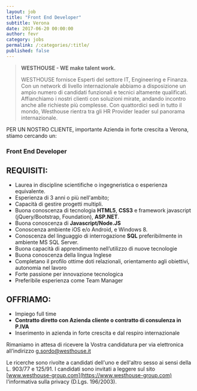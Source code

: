 ```yaml
---
layout: job
title: "Front End Developer"
subtitle: Verona
date: 2017-06-20 00:00:00
author: fevr
category: jobs
permalink: /:categories/:title/
published: false
---
```


> **WESTHOUSE - WE make talent work.**
>
> WESTHOUSE fornisce Esperti del settore IT, Engineering e Finanza. Con un network di livello internazionale
> abbiamo a disposizione un ampio numero di candidati funzionali e tecnici altamente qualificati.
> Affianchiamo i nostri clienti con soluzioni mirate, andando incontro anche alle richieste più complesse. Con
> quattordici sedi in tutto il mondo, Westhouse rientra tra gli HR Provider leader sul panorama internazionale.

PER UN NOSTRO CLIENTE, importante Azienda in forte crescita a Verona, stiamo cercando un:

### Front End Developer

## REQUISITI:

- Laurea in discipline scientifiche o ingegneristica o esperienza equivalente.
- Esperienza di 3 anni o più nell'ambito;
- Capacità di gestire progetti multipli.
- Buona conoscenza di tecnologia **HTML5**, **CSS3** e framework javascript (jQuery/Bootstrap, Foundation), **ASP.NET**.
- Buona conoscenza di **Javascript/Node.JS**
- Conoscenza ambiente iOS e/o Android, e Windows 8.
- Conoscenza del linguaggio di interrogazione **SQL** preferibilmente in ambiente MS SQL Server.
- Buona capacità di apprendimento nell’utilizzo di nuove tecnologie
- Buona conoscenza della lingua Inglese
- Completano il profilo ottime doti relazionali, orientamento agli obiettivi, autonomia nel lavoro
- Forte passione per innovazione tecnologica
- Preferibile esperienza come Team Manager


## OFFRIAMO:

- Impiego full time
- **Contratto diretto con Azienda cliente o contratto di consulenza in P.IVA**
- Inserimento in azienda in forte crescita e dal respiro internazionale

Rimaniamo in attesa di ricevere la Vostra candidatura per via elettronica all’indirizzo [g.sordo@westhouse.it](mailto:g.sordo@westhouse.it)

Le ricerche sono rivolte a candidati dell'uno e dell'altro sesso ai sensi della L. 903/77 e 125/91.
I candidati sono invitati a leggere sul sito [www.westhouse-group.com](https://www.westhouse-group.com)
l'informativa sulla privacy (D.Lgs. 196/2003).